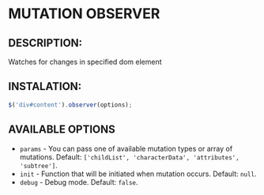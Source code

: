 # MUTATION OBSERVER

## DESCRIPTION:

Watches for changes in specified dom element

## INSTALATION:

```javascript
$('div#content').observer(options);
```

## AVAILABLE OPTIONS

- `params` - You can pass one of available mutation types or array of mutations. Default: `['childList', 'characterData', 'attributes', 'subtree']`.
- `init` - Function that will be initiated when mutation occurs. Default: `null`.
- `debug` - Debug mode. Default: `false`.

